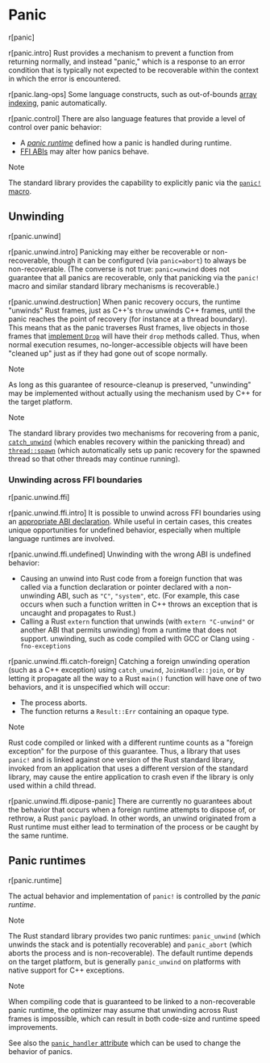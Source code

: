 # Panic

r[panic]

r[panic.intro]
Rust provides a mechanism to prevent a function from returning normally, and
instead "panic," which is a response to an error condition that is typically
not expected to be recoverable within the context in which the error is
encountered.

r[panic.lang-ops]
Some language constructs, such as out-of-bounds [array indexing], panic
automatically.

r[panic.control]
There are also language features that provide a level of control
over panic behavior:
* A [_panic runtime_](#panic-runtimes) defined how a panic is handled during
  runtime.
* [FFI ABIs](items/functions.md#unwinding) may alter how panics behave.

> [!NOTE]
> The standard library provides the capability to explicitly panic
> via the [`panic!` macro][macro-panic].

## Unwinding

r[panic.unwind]

r[panic.unwind.intro]
Panicking may either be recoverable or non-recoverable, though it can be
configured (via `panic=abort`) to always be non-recoverable. (The converse is
not true: `panic=unwind` does not guarantee that all panics are recoverable,
only that panicking via the `panic!` macro and similar standard library
mechanisms is recoverable.)

r[panic.unwind.destruction]
When panic recovery occurs, the runtime "unwinds" Rust frames, just as C++'s `throw` unwinds C++ frames, until the panic reaches
the point of recovery (for instance at a thread boundary). This means that as
the panic traverses Rust frames, live objects in those frames that [implement
`Drop`][destructors] will have their `drop` methods called. Thus, when normal
execution resumes, no-longer-accessible objects will have been "cleaned up"
just as if they had gone out of scope normally.

> [!NOTE]
> As long as this guarantee of resource-cleanup is preserved,
> "unwinding" may be implemented without actually using the mechanism used by
> C++ for the target platform.

> [!NOTE]
> The standard library provides two mechanisms for recovering from a panic,
> [`catch_unwind`][fn-catch-unwind] (which enables recovery within the
> panicking thread) and [`thread::spawn`][thread-spawn] (which automatically
> sets up panic recovery for the spawned thread so that other threads may
> continue running).

### Unwinding across FFI boundaries

r[panic.unwind.ffi]

r[panic.unwind.ffi.intro]
It is possible to unwind across FFI boundaries using an [appropriate ABI
declaration][unwind-abi]. While useful in certain cases, this creates unique
opportunities for undefined behavior, especially when multiple language runtimes
are involved.

r[panic.unwind.ffi.undefined]
Unwinding with the wrong ABI is undefined behavior:

* Causing an unwind into Rust code from a foreign function that was called via a
  function declaration or pointer declared with a non-unwinding ABI, such as `"C"`,
  `"system"`, etc. (For example, this case occurs when such a function written in
  C++ throws an exception that is uncaught and propagates to Rust.)
* Calling a Rust `extern` function that unwinds (with `extern "C-unwind"` or
  another ABI that permits unwinding) from a runtime that does not support.
  unwinding, such as code compiled with GCC or Clang using `-fno-exceptions`

r[panic.unwind.ffi.catch-foreign]
Catching a foreign unwinding operation (such as a C++ exception) using
`catch_unwind`, `JoinHandle::join`, or by letting it propagate all the way to a
Rust `main()` function will have one of two behaviors, and it is unspecified
which will occur:
* The process aborts.
* The function returns a `Result::Err` containing an opaque type.

> [!NOTE]
>  Rust code compiled or linked with a different runtime counts as a
> "foreign exception" for the purpose of this guarantee. Thus, a library that
> uses `panic!` and is linked against one version of the Rust standard library,
> invoked from an application that uses a different version of the standard
> library, may cause the entire application to crash even if the library is only
> used within a child thread.

r[panic.unwind.ffi.dipose-panic]
There are currently no guarantees about the behavior that occurs when a foreign
runtime attempts to dispose of, or rethrow, a Rust `panic` payload. In other
words, an unwind originated from a Rust runtime must either lead to termination
of the process or be caught by the same runtime.

## Panic runtimes

r[panic.runtime]

The actual behavior and implementation of `panic!` is controlled by the _panic
runtime_.

> [!NOTE]
> The Rust standard library provides two panic runtimes:
> `panic_unwind` (which unwinds the stack and is potentially recoverable) and
> `panic_abort` (which aborts the process and is non-recoverable). The default
> runtime depends on the target platform, but is generally `panic_unwind` on
> platforms with native support for C++ exceptions.

> [!NOTE]
> When compiling code that is guaranteed to be linked to a non-recoverable panic
> runtime, the optimizer may assume that unwinding across Rust frames is
> impossible, which can result in both code-size and runtime speed improvements.

See also the [`panic_handler` attribute](runtime.md#the-panic_handler-attribute) which can be used to change the behavior of panics.

[array indexing]: expressions/array-expr.md#array-and-slice-indexing-expressions
[destructors]: destructors.md
[fn-catch-unwind]: ../std/panic/fn.catch_unwind.html
[macro-panic]: ../std/macro.panic.html
[runtime]: runtime.md
[thread-spawn]: ../std/thread/fn.spawn.html
[unwind-abi]: items/functions.md#unwinding
